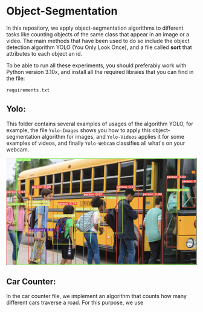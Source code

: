 # Object-Segmentation

In this repository, we apply object-segmentation algorithms to different tasks like counting objects of the same class that appear in an image or a video. The main methods that have been used to do so include the object detection algorithm YOLO (You Only Look Once), and a file called **sort** that attributes to each object an id.

To be able to run all these experiments, you should preferably work with Python version 3.10x, and install all the required libraies that you can find in the file:

```sh
requirements.txt
```

## Yolo:
This folder contains several examples of usages of the algorithm YOLO, for example, the file `Yolo-Images` shows you how to apply this object-segmentation algorithm for images, and `Yolo-Videos` applies it for some examples of videos, and finally `Yolo-Webcam` classifies all what's on your webcam.

![Example-yolo](Images/example-yolo.png)

## Car Counter:
In the car counter file, we implement an algorithm that counts how many different cars traverse a road. For this purpose, we use 
